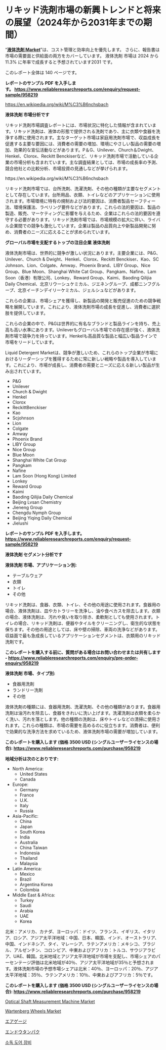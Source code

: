 <p><h1>リキッド洗剤市場の新興トレンドと将来の展望（2024年から2031年までの期間）</h1></p><p>&ldquo;<strong><a href="https://www.reliableresearchreports.com/liquid-detergent-r958219">液体洗剤 Market</a></strong>&rdquo;は、コスト管理と効率向上を優先します。 さらに、報告書は市場の需要面と供給面の両方をカバーしています。 液体洗剤 市場は 2024 から 11.3% に年率で成長すると予想されています2031 です。</p>
<p>このレポート全体は 140 ページです。</p>
<p><strong>レポートのサンプル PDF を入手します。&nbsp;<a href="https://www.reliableresearchreports.com/enquiry/request-sample/958219">https://www.reliableresearchreports.com/enquiry/request-sample/958219</a></strong></p>
<p><a href="https://en.wikipedia.org/wiki/M%C3%B6nchsbach">https://en.wikipedia.org/wiki/M%C3%B6nchsbach</a></p>
<p><strong>液体洗剤 市場分析です</strong></p>
<p><p>リキッド洗剤市場調査レポートには、市場状況に特化した情報が含まれています。リキッド洗剤は、液体の形態で提供される洗剤であり、主に衣類や食器を洗浄する際に使用されます。主なターゲット市場は家庭用洗剤市場で、収益成長を促進する主要な要因には、消費者の需要の増加、環境にやさしい製品の需要の増加、効果的な宣伝活動などがあります。P＆G、Unilever、Church＆Dwight、Henkel、Clorox、Reckitt Benckiserなど、リキッド洗剤市場で活動している企業の市場分析も含まれています。主な調査結果としては、市場の成長率の予測、競合他社との比較分析、市場投資の見通しなどが挙げられます。</p></p>
<p>https://en.wikipedia.org/wiki/M%C3%B6nchsbach</p>
<p><p>リキッド洗剤市場では、台所洗剤、洗濯洗剤、その他の種類が主要なセグメントとして存在しています。台所用品、衣類、トイレなどのアプリケーションに使用されます。市場環境に特有の規制および法的要因は、消費者製品セーフティー法、環境保護法、ラベリング要件などがあります。これらの法的要因は、製品の製造、販売、マーケティングに影響を与えるため、企業はこれらの法的要因を遵守する必要があります。リキッド洗剤市場では、市場規模の拡大に伴い、ライバル企業間での競争も激化しています。企業は製品の品質向上や新製品開発に努め、消費者のニーズに応えることが求められています。</p></p>
<p><strong>グローバル市場を支配するトップの注目企業 液体洗剤</strong></p>
<p><p>液体洗剤市場は、世界的に競争が激しい状況にあります。主要企業には、P&G、Unilever、Church & Dwight、Henkel、Clorox、Reckitt Benckiser、Kao、SC Johnson、Lion、Colgate、Amway、Phoenix Brand、LIBY Group、Nice Group、Blue Moon、Shanghai White Cat Group、Pangkam、Nafine、Lam Soon（香港）有限公司、Lonkey、Reward Group、Kaimi、Baoding Qilijia Daily Chemical、北京リウーシュケミカル、ジエネングループ、成都ニンフグループ、北京イーチンデイリーケミカル、ジェルシュなどがあります。</p><p>これらの企業は、市場シェアを獲得し、新製品の開発と販売促進のための競争戦略を展開しています。これにより、液体洗剤市場の成長を促進し、消費者に選択肢を提供しています。</p><p>これらの企業の中で、P&Gは世界的に有名なブランドと製品ラインを持ち、売上高も高い水準にあります。Unileverもグローバル市場での存在感が強く、液体洗剤市場で競争力を持っています。Henkelも高品質な製品と幅広い製品ラインで市場をリードしています。</p><p>Liquid Detergent Marketは、競争が激しいため、これらのトップ企業が市場におけるリーダーシップを獲得するために常に新しい戦略や製品を導入しています。これにより、市場が成長し、消費者の需要とニーズに応える新しい製品が生み出されています。</p></p>
<p><ul><li>P&G</li><li>Unilever</li><li>Church & Dwight</li><li>Henkel</li><li>Clorox</li><li>ReckittBenckiser</li><li>Kao</li><li>Scjohnson</li><li>Lion</li><li>Colgate</li><li>Amway</li><li>Phoenix Brand</li><li>LIBY Group</li><li>Nice Group</li><li>Blue Moon</li><li>Shanghai White Cat Group</li><li>Pangkam</li><li>Nafine</li><li>Lam Soon (Hong Kong) Limited</li><li>Lonkey</li><li>Reward Group</li><li>Kaimi</li><li>Baoding Qilijia Daily Chemical</li><li>Beijing Lvsan Chemistry</li><li>Jieneng Group</li><li>Chengdu Nymph Group</li><li>Beijing Yiqing Daily Chemical</li><li>Jielushi</li></ul></p>
<p><strong>レポートのサンプル PDF を入手します。 <a href="https://www.reliableresearchreports.com/enquiry/request-sample/958219">https://www.reliableresearchreports.com/enquiry/request-sample/958219</a></strong></p>
<p><strong>液体洗剤 セグメント分析です</strong></p>
<p><strong>液体洗剤 市場、アプリケーション別:</strong></p>
<p><ul><li>テーブルウェア</li><li>衣類</li><li>トイレ</li><li>その他</li></ul></p>
<p><p>リキッド洗剤は、食器、衣類、トイレ、その他の用途に使用されます。食器用の場合、液体洗剤は、皿やカトラリーを洗浄し、油や食べカスを除去します。衣類の場合、液体洗剤は、汚れや臭いを取り除き、柔軟剤としても使用されます。トイレの場合、リキッド洗剤は、便器やタイルをクリーニングし、衛生的な状態を保ちます。その他の用途としては、床や壁の掃除、車両の洗浄などがあります。収益面で最も急成長しているアプリケーションセグメントは、衣類用のリキッド洗剤です。</p></p>
<p><strong>このレポートを購入する前に、質問がある場合はお問い合わせまたは共有します - <a href="https://www.reliableresearchreports.com/enquiry/pre-order-enquiry/958219">https://www.reliableresearchreports.com/enquiry/pre-order-enquiry/958219</a></strong></p>
<p><strong>液体洗剤 市場、タイプ別:</strong></p>
<p><ul><li>食器用洗剤</li><li>ランドリー洗剤</li><li>その他</li></ul></p>
<p><p>液体洗剤の種類には、食器用洗剤、洗濯洗剤、その他の種類があります。食器用洗剤は油汚れを除去し、食器をきれいに洗い上げます。洗濯洗剤は衣類を柔らかく洗い、汚れを落とします。他の種類の洗剤は、床やトイレなどの清掃に使用されます。これらの種類は、市場の需要を高めるのに役立ちます。消費者は、便利で効果的な洗浄方法を求めているため、液体洗剤市場の需要が増加しています。</p></p>
<p><strong>このレポートを購入します (価格 3500 USD (シングルユーザーライセンスの場合): <a href="https://www.reliableresearchreports.com/purchase/958219">https://www.reliableresearchreports.com/purchase/958219</a></strong></p>
<p><strong>地域分析は次のとおりです:</strong></p>
<p><ul>
    <li>
        North America:
        <ul>
            <li>United States</li>
            <li>Canada</li>
        </ul>
    </li>
    <li>
        Europe:
        <ul>
            <li>Germany</li>
            <li>France</li>
            <li>U.K.</li>
            <li>Italy</li>
            <li>Russia</li>
        </ul>
    </li>
    <li>
        Asia-Pacific:
        <ul>
            <li>China</li>
            <li>Japan</li>
            <li>South Korea</li>
            <li>India</li>
            <li>Australia</li>
            <li>China Taiwan</li>
            <li>Indonesia</li>
            <li>Thailand</li>
            <li>Malaysia</li>
        </ul>
    </li>
    <li>
        Latin America:
        <ul>
            <li>Mexico</li>
            <li>Brazil</li>
            <li>Argentina Korea</li>
            <li>Colombia</li>
        </ul>
    </li>
    <li>
        Middle East & Africa:
        <ul>
            <li>Turkey</li>
            <li>Saudi</li>
            <li>Arabia</li>
            <li>UAE</li>
            <li>Korea</li>
        </ul>
    </li>
    </ul></p>
<p><p>北米：アメリカ、カナダ、ヨーロッパ：ドイツ、フランス、イギリス、イタリア、ロシア、アジア太平洋地域：中国、日本、韓国、インド、オーストラリア、中国、インドネシア、タイ、マレーシア、ラテンアメリカ：メキシコ、ブラジル、アルゼンチン、コロンビア、中東およびアフリカ：トルコ、サウジアラビア、UAE、韓国。北米地域とアジア太平洋地域が市場を支配し、市場シェアのパーセンテージ評価は北米地域が40％、アジア太平洋地域が35％と予想されます。液体洗剤市場の予想市場シェアは北米：40％、ヨーロッパ：20％、アジア太平洋地域：35％、ラテンアメリカ：10％、中東およびアフリカ：5％です。</p></p>
<p><strong>このレポートを購入します (価格 3500 USD (シングルユーザーライセンスの場合): <a href="https://www.reliableresearchreports.com/purchase/958219">https://www.reliableresearchreports.com/purchase/958219</a></strong></p>
<p><p><a href="https://medium.com/@paulmcglynn6456/optical-shaft-measurement-machine-industry-analysis-report-its-market-size-growing-with-a-cagr-of-c52e2b64ef2a">Optical Shaft Measurement Machine Market</a></p><p><a href="https://www.linkedin.com/pulse/wartenberg-wheels-market-share-size-trends-industry-analysis-a6ycc?trackingId=75shmd8dRFmYTppl%2BUZEQQ%3D%3D">Wartenberg Wheels Market</a></p><p><a href="https://medium.com/@gregoriookeefe2023/%E3%82%B0%E3%83%AD%E3%83%BC%E3%83%90%E3%83%AB%E3%82%A8%E3%82%A2%E3%82%B2%E3%83%BC%E3%82%B8%E5%B8%82%E5%A0%B4%E3%82%BB%E3%82%AF%E3%82%BF%E3%83%BC-%E7%A8%AE%E9%A1%9E-%E3%82%A2%E3%83%97%E3%83%AA%E3%82%B1%E3%83%BC%E3%82%B7%E3%83%A7%E3%83%B3-%E5%B8%82%E5%A0%B4%E3%83%97%E3%83%AC%E3%83%BC%E3%83%A4%E3%83%BC%E3%81%AE%E6%88%A6%E7%95%A5-%E5%9C%B0%E5%9F%9F%E5%88%A5%E3%81%AE%E6%88%90%E9%95%B7%E3%81%AE%E6%B4%9E%E5%AF%9F-%E3%81%8A%E3%82%88%E3%81%B3%E5%B0%86%E6%9D%A5%E3%81%AE%E4%BA%88%E6%B8%AC-2024%E5%B9%B4-2031%E5%B9%B4-2fc5b7ca6895">エアゲージ</a></p><p><a href="https://github.com/zjkmgcs938405/Market-Research-Report-List-4/blob/main/826885279016.md">エンドウタンパク</a></p><p><a href="https://github.com/rcabello548/Market-Research-Report-List-3/blob/main/204221898023.md">소독 도어 장비</a></p></p>